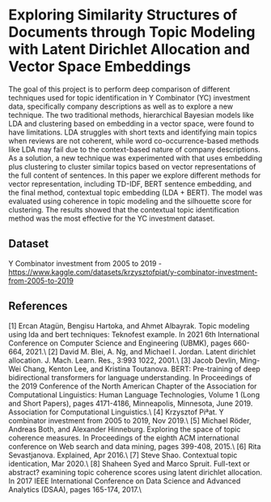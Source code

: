 # Exploring Similarity Structures of Documents through Topic Modeling with Latent Dirichlet Allocation and Vector Space Embeddings

The goal of this project is to perform deep comparison of different techniques used for topic identification in Y Combinator (YC) investment data, specifically company descriptions as well as to explore a new technique. The two traditional methods, hierarchical Bayesian models like LDA and clustering based on embedding in a vector space, were found to have limitations. LDA struggles with short texts and identifying main topics when reviews are not coherent, while word co-occurrence-based methods like LDA may fail due to the context-based nature of company descriptions. As a solution, a new technique was experimented with that uses embedding plus clustering to cluster similar topics based on vector representations of the full content of sentences. In this paper we explore different methods for vector representation, including TD-IDF, BERT sentence embedding, and the final method, contextual topic embedding (LDA + BERT). The model was evaluated using coherence in topic modeling and the silhouette score for clustering. The results showed that the contextual topic identification method was the most effective for the YC investment dataset.

## Dataset

Y Combinator investment from 2005 to 2019 - https://www.kaggle.com/datasets/krzysztofpiat/y-combinator-investment-from-2005-to-2019

## References

[1] Ercan Atagün, Bengisu Hartoka, and Ahmet Albayrak. Topic modeling using lda and bert techniques: Teknofest example. In 2021 6th International Conference on Computer
Science and Engineering (UBMK), pages 660-664, 2021.\\
[2] David M. Blei, A. Ng, and Michael I. Jordan. Latent dirichlet allocation. J. Mach. Learn.
Res., 3:993 1022, 2001.\\
[3] Jacob Devlin, Ming-Wei Chang, Kenton Lee, and Kristina Toutanova. BERT: Pre-training of deep bidirectional transformers for language understanding. In Proceedings
of the 2019 Conference of the North American Chapter of the Association for Computational Linguistics: Human Language Technologies, Volume 1 (Long and Short Papers),
pages 4171-4186, Minneapolis, Minnesota, June 2019. Association for Computational Linguistics.\\
[4] Krzysztof Piªat. Y combinator investment from 2005 to 2019, Nov 2019.\\
[5] Michael Röder, Andreas Both, and Alexander Hinneburg. Exploring the space of topic coherence measures. In Proceedings of the eighth ACM international conference on Web search and data mining, pages 399-408, 2015.\\
[6] Rita Sevastjanova. Explained, Apr 2016.\\
[7] Steve Shao. Contextual topic identication, Mar 2020.\\
[8] Shaheen Syed and Marco Spruit. Full-text or abstract? examining topic coherence scores using latent dirichlet allocation. In 2017 IEEE International Conference on Data Science and Advanced Analytics (DSAA), pages 165-174, 2017.\\
